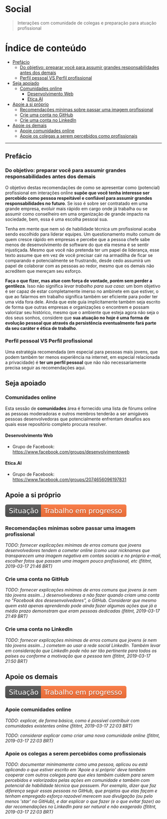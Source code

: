 # Social

> Interações com comunidade de colegas e preparação para atuação profissional

# Índice de conteúdo

<!-- TOC depthFrom:2 depthTo:5 -->

- [Prefácio](#prefácio)
    - [Do objetivo: preparar você para assumir grandes responsabilidades antes dos demais](#do-objetivo-preparar-você-para-assumir-grandes-responsabilidades-antes-dos-demais)
    - [Perfil pessoal VS Perfil profissional](#perfil-pessoal-vs-perfil-profissional)
- [Seja apoiado](#seja-apoiado)
    - [Comunidades online](#comunidades-online)
        - [Desenvolvimento Web](#desenvolvimento-web)
        - [Etica.AI](#eticaai)
- [Apoie a si próprio](#apoie-a-si-próprio)
    - [Recomendações mínimas sobre passar uma imagem profissional](#recomendações-mínimas-sobre-passar-uma-imagem-profissional)
    - [Crie uma conta no GitHub](#crie-uma-conta-no-github)
    - [Crie uma conta no LinkedIn](#crie-uma-conta-no-linkedin)
- [Apoie os demais](#apoie-os-demais)
    - [Apoie comunidades online](#apoie-comunidades-online)
    - [Apoie os colegas a serem percebidos como profissionais](#apoie-os-colegas-a-serem-percebidos-como-profissionais)

<!-- /TOC -->

---

## Prefácio

### Do objetivo: preparar você para assumir grandes responsabilidades antes dos demais
O objetivo destas recomendações de como se apresentar como (potencial)
profissional em interações online **supõe que você tenha interesse ser percebido
como pessoa respeitável e confiável para assumir grandes responsabilidades no
futuro**. Se isso é sobre ser contratado em uma grande empresa, evoluir mais
rápido em cargo onde já trabalha ou se assumir como conselheiro em uma
organização de grande impacto na sociedade, bem, essa é uma escolha pessoal sua.

Tenha em mente que nem só de habilidade técnica um profissional acaba sendo
escolhido para liderar equipes. Um questionamento muito comum de quem cresce
rápido em empresas e percebe que a pessoa chefe sabe menos de desenvolvimento de
software do que ela mesma é se sentir injustiçada. Mesmo que você não pretenda
ter um papel de liderança, esse texto assume que em vez de você precisar cair
na armadilha de ficar se comparando e potencialmente se frustrando, desde cedo
assumirá um papel de colaborar com as pessoas ao redor, mesmo que os demais
não acreditem que mereçam seu esforço.

**Faça o que fizer, mas atue com força de vontade, porém sem perder a gentileza**.
Isso não significa _levar trabalho para sua casa_: um bom objetivo é ser capaz de
estar completamente imerso no ambinete em que estiver, o que ao falarmos em trabalho
significa também ser eficiente para poder ter uma vida fora dele.
Ainda que este guia implicitamente também seja escrito de forma que outras
empresas e organizações o encontrem e possam valorizar seu histórico, mesmo que
o ambiente que esteja agora não seja o dos seus sonhos, considere que **sua
atuação no hoje é uma forma de evolução pessoal que através da persistência
eventualmente fará parte da seu caráter e ética de trabalho**.

### Perfil pessoal VS Perfil profissional

Uma estratégia recomendada (em especial para pessoas mais jovens, que podem
também ter menos experiência na internet, em especial relacionada a privacidade)
é **ter um perfil pessoal** que não não necessariamente precisa seguir as
recomendações aqui.

## Seja apoiado

### Comunidades online
Esta sessão de **comunidades** área é fornecido uma lista de fórums online as
pessoas moderadoras e outros membros tenderão a ser amigáveis pessoas
desenvolvedoras que potencialmente enfrentam desafios aos quais esse repositório
completo procura resolver.

#### Desenvolvimento Web
- Grupo de Facebook: <https://www.facebook.com/groups/desenvolvimentoweb>

#### Etica.AI
- Grupo de Facebook: <https://www.facebook.com/groups/2074656096197831>

## Apoie a si próprio

![Situação: Trabalho em progresso](../imagens/badges/status-work-in-progress.svg)

### Recomendações mínimas sobre passar uma imagem profissional

_TODO: fornecer explicações mínimas de erros comuns que jovens desenvolvedores
tendem a cometer online (como usar nicknames que transparecem uma imagem
negativa em contas sociais e no próprio e-mail, escolher fotos que passam uma imagem pouco profissional, etc (fititnt, 2019-03-17 21:46 BRT)_

### Crie uma conta no GitHub

_TODO: fornecer explicações mínimas de erros comuns que jovens (e nem tão
jovens assim...) desenvolvedores a não fazer quando criam uma conta no
"Facebook dos desesenvolvedores", o GitHub. Considerar que mesmo quem está
apenas aprendendo pode ainda fazer algumas ações que já a médio prazo
demonstram que eram pessoas dedicadas (fititnt, 2019-03-17 21:49 BRT)_

### Crie uma conta no LinkedIn

_TODO: fornecer explicações mínimas de erros comuns que jovens (e nem tão
jovens assim...) cometem ao usar a rede social LinkedIn. Também levar em
consideração que LinkedIn pode não ser tão pertinente para todos os países
ou conforme a motivação que a pessoa tem (fititnt, 2019-03-17 21:50 BRT)_

## Apoie os demais

![Situação: Trabalho em progresso](../imagens/badges/status-work-in-progress.svg)

### Apoie comunidades online

_TODO: explicar, de forma básica, como é possível contribuir com comunidades
existentes online (fititnt, 2019-03-17 22:03 BRT)_

_TODO: considerar explicar como criar uma nova comunidade online (fititnt, 2019-03-17 22:03 BRT)_

### Apoie os colegas a serem percebidos como profissionais

_TODO: documentar minimamente como uma pessoa, aplicou ou está aplicando o que 
estiver escrito em 'Apoie a sí próprio' deve também cooperar com outros colegas
para que eles também cuidem para serem percebidos e valorizados pelas ações em
comunidade e também com potencial de habilidade técnica que possuem. Por
exemplo, dizer que faz diferença seguir essas pessoas no GitHub, que projetos
que elas façam e tenham empregado esforço razoável merecem sua divulgação (ou
pelo menos 'star' no GitHub), e dar esplicar o que fazer (e o que evitar fazer)
ao dar recomendações no LinkedIn para ser natural e não exagerado (fititnt, 2019-03-17 22:03 BRT)_